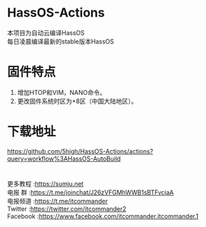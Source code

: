 # HassOS-Actions

本项目为自动云编译HassOS   
每日凌晨编译最新的stable版本HassOS   

# 固件特点

1. 增加HTOP和VIM，NANO命令。
2. 更改固件系统时区为+8区（中国大陆地区）。

# 下载地址

https://github.com/5high/HassOS-Actions/actions?query=workflow%3AHassOS-AutoBuild


#

更多教程    :https://sumju.net   
电报 群     :https://t.me/joinchat/J26zVFGMhWWB1sBTFvcjaA   
电报频道    :https://t.me/itcommander   
Twitter    :https://twitter.com/itcommander2   
Facebook   :https://www.facebook.com/itcommander.itcommander.1
